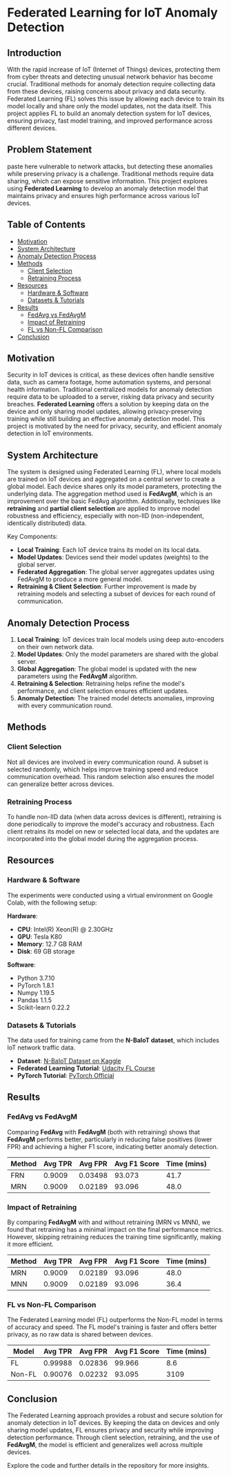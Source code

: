 # Federated Learning for IoT Anomaly Detection

## Introduction
With the rapid increase of IoT (Internet of Things) devices, protecting them from cyber threats and detecting unusual network behavior has become crucial. Traditional methods for anomaly detection require collecting data from these devices, raising concerns about privacy and data security. Federated Learning (FL) solves this issue by allowing each device to train its model locally and share only the model updates, not the data itself. This project applies FL to build an anomaly detection system for IoT devices, ensuring privacy, fast model training, and improved performance across different devices.

## Problem Statement
paste here vulnerable to network attacks, but detecting these anomalies while preserving privacy is a challenge. Traditional methods require data sharing, which can expose sensitive information. This project explores using **Federated Learning** to develop an anomaly detection model that maintains privacy and ensures high performance across various IoT devices.

## Table of Contents
- [Motivation](#motivation)
- [System Architecture](#system-architecture)
- [Anomaly Detection Process](#anomaly-detection-process)
- [Methods](#methods)
  - [Client Selection](#client-selection)
  - [Retraining Process](#retraining-process)
- [Resources](#resources)
  - [Hardware & Software](#hardware--software)
  - [Datasets & Tutorials](#datasets--tutorials)
- [Results](#results)
  - [FedAvg vs FedAvgM](#fedavg-vs-fedavgm)
  - [Impact of Retraining](#impact-of-retraining)
  - [FL vs Non-FL Comparison](#fl-vs-non-fl-comparison)
- [Conclusion](#conclusion)

## Motivation
Security in IoT devices is critical, as these devices often handle sensitive data, such as camera footage, home automation systems, and personal health information. Traditional centralized models for anomaly detection require data to be uploaded to a server, risking data privacy and security breaches. **Federated Learning** offers a solution by keeping data on the device and only sharing model updates, allowing privacy-preserving training while still building an effective anomaly detection model. This project is motivated by the need for privacy, security, and efficient anomaly detection in IoT environments.

## System Architecture
The system is designed using Federated Learning (FL), where local models are trained on IoT devices and aggregated on a central server to create a global model. Each device shares only its model parameters, protecting the underlying data. The aggregation method used is **FedAvgM**, which is an improvement over the basic FedAvg algorithm. Additionally, techniques like **retraining** and **partial client selection** are applied to improve model robustness and efficiency, especially with non-IID (non-independent, identically distributed) data.

Key Components:
- **Local Training**: Each IoT device trains its model on its local data.
- **Model Updates**: Devices send their model updates (weights) to the global server.
- **Federated Aggregation**: The global server aggregates updates using FedAvgM to produce a more general model.
- **Retraining & Client Selection**: Further improvement is made by retraining models and selecting a subset of devices for each round of communication.

## Anomaly Detection Process
1. **Local Training**: IoT devices train local models using deep auto-encoders on their own network data.
2. **Model Updates**: Only the model parameters are shared with the global server.
3. **Global Aggregation**: The global model is updated with the new parameters using the **FedAvgM** algorithm.
4. **Retraining & Selection**: Retraining helps refine the model's performance, and client selection ensures efficient updates.
5. **Anomaly Detection**: The trained model detects anomalies, improving with every communication round.

## Methods

### Client Selection
Not all devices are involved in every communication round. A subset is selected randomly, which helps improve training speed and reduce communication overhead. This random selection also ensures the model can generalize better across devices.

### Retraining Process
To handle non-IID data (when data across devices is different), retraining is done periodically to improve the model's accuracy and robustness. Each client retrains its model on new or selected local data, and the updates are incorporated into the global model during the aggregation process.

## Resources

### Hardware & Software
The experiments were conducted using a virtual environment on Google Colab, with the following setup:

**Hardware**:
- **CPU**: Intel(R) Xeon(R) @ 2.30GHz
- **GPU**: Tesla K80
- **Memory**: 12.7 GB RAM
- **Disk**: 69 GB storage

**Software**:
- Python 3.7.10
- PyTorch 1.8.1
- Numpy 1.19.5
- Pandas 1.1.5
- Scikit-learn 0.22.2

### Datasets & Tutorials
The data used for training came from the **N-BaIoT dataset**, which includes IoT network traffic data.

- **Dataset**: [N-BaIoT Dataset on Kaggle](https://www.kaggle.com/mkashifn/nbaiot-dataset)
- **Federated Learning Tutorial**: [Udacity FL Course](https://classroom.udacity.com/courses/ud185)
- **PyTorch Tutorial**: [PyTorch Official](https://pytorch.org/tutorials/)

## Results

### FedAvg vs FedAvgM
Comparing **FedAvg** with **FedAvgM** (both with retraining) shows that **FedAvgM** performs better, particularly in reducing false positives (lower FPR) and achieving a higher F1 score, indicating better anomaly detection.

| Method | Avg TPR | Avg FPR | Avg F1 Score | Time (mins) |
|--------|---------|---------|--------------|-------------|
| FRN    | 0.9009  | 0.03498 | 93.073       | 41.7        |
| MRN    | 0.9009  | 0.02189 | 93.096       | 48.0        |

### Impact of Retraining
By comparing **FedAvgM** with and without retraining (MRN vs MNN), we found that retraining has a minimal impact on the final performance metrics. However, skipping retraining reduces the training time significantly, making it more efficient.

| Method | Avg TPR | Avg FPR | Avg F1 Score | Time (mins) |
|--------|---------|---------|--------------|-------------|
| MRN    | 0.9009  | 0.02189 | 93.096       | 48.0        |
| MNN    | 0.9009  | 0.02189 | 93.096       | 36.4        |

### FL vs Non-FL Comparison
The Federated Learning model (FL) outperforms the Non-FL model in terms of accuracy and speed. The FL model's training is faster and offers better privacy, as no raw data is shared between devices.

| Model   | Avg TPR | Avg FPR | Avg F1 Score | Time (mins) |
|---------|---------|---------|--------------|-------------|
| FL      | 0.99988 | 0.02836 | 99.966       | 8.6         |
| Non-FL  | 0.90076 | 0.02232 | 93.095       | 3109        |

## Conclusion
The Federated Learning approach provides a robust and secure solution for anomaly detection in IoT devices. By keeping the data on devices and only sharing model updates, FL ensures privacy and security while improving detection performance. Through client selection, retraining, and the use of **FedAvgM**, the model is efficient and generalizes well across multiple devices.

Explore the code and further details in the repository for more insights.

